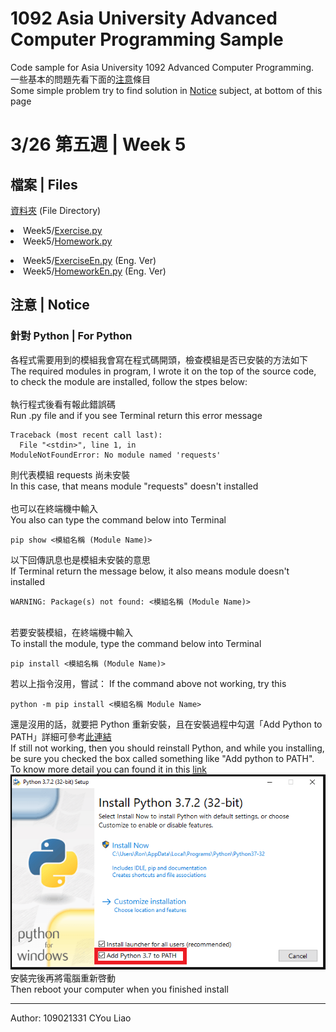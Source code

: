 # 1092 Asia University Advanced Computer Programming Sample
Code sample for Asia University 1092 Advanced Computer Programming.
<br/>
一些基本的問題先看下面的<a href="#%E6%B3%A8%E6%84%8F--notice">注意</a>條目
<br/>
Some simple problem try to find solution in <a href="#%E6%B3%A8%E6%84%8F--notice">Notice</a> subject, at bottom of this page

# 3/26 第五週 | Week 5
## 檔案 | Files
<a href="Week5">資料夾</a> (File Directory)
<il>
  <li>Week5/<a href="Week5/Exercise.py">Exercise.py</a></li>
  <li>Week5/<a href="Week5/Homework.py">Homework.py</a></li>
  <p></p>
  <li>Week5/<a href="Week5/ExerciseEn.py">ExerciseEn.py</a> (Eng. Ver)</li>
  <li>Week5/<a href="Week5/HomeworkEn.py">HomeworkEn.py</a> (Eng. Ver)</li>
</il>

## 注意 | Notice
### 針對 Python | For Python
各程式需要用到的模組我會寫在程式碼開頭，檢查模組是否已安裝的方法如下
<br/>
The required modules in program, I wrote it on the top of the source code, to check the module are installed, follow the stpes below:
<br/>
<br/>
執行程式後看有報此錯誤碼
<br/>
Run .py file and if you see Terminal return this error message
<pre><code>Traceback (most recent call last):
  File "&#60;stdin&#62;", line 1, in <module>
ModuleNotFoundError: No module named 'requests'</code></pre>
則代表模組 requests 尚未安裝
<br/>
In this case, that means module "requests" doesn't installed
<br/>
<br/>
也可以在終端機中輸入
<br/>
You also can type the command below into Terminal
<pre><code>pip show <模組名稱 (Module Name)></code></pre>
以下回傳訊息也是模組未安裝的意思
<br/>
If Terminal return the message below, it also means module doesn't installed
<pre><code>WARNING: Package(s) not found: <模組名稱 (Module Name)></code></pre>

<br/>
若要安裝模組，在終端機中輸入
<br/>
To install the module, type the command below into Terminal
<pre><code>pip install <模組名稱 (Module Name)></code></pre>
若以上指令沒用，嘗試：
If the command above not working, try this
<pre><code>python -m pip install <模組名稱 Module Name></code></pre>
還是沒用的話，就要把 Python 重新安裝，且在安裝過程中勾選「Add Python to PATH」詳細可參考<a href="https://medium.com/codingbar/%E8%87%AA%E5%AD%B8python%E7%9A%84%E7%AC%AC%E9%9B%B6%E8%AA%B2-%E5%A6%82%E4%BD%95%E5%AE%89%E8%A3%9Dpython%E7%92%B0%E5%A2%83-7eeeb1642889">此連結</a>
<br/>
If still not working, then you should reinstall Python, and while you installing, be sure you checked the box called something like "Add python to PATH". To know more detail you can found it in this <a href="https://datatofish.com/add-python-to-windows-path/">link</a>
<img src="imgs/0001_add_Python_to_Path.png">
<br/>
安裝完後再將電腦重新啓動
<br/>
Then reboot your computer when you finished install

---

Author: 109021331 CYou Liao